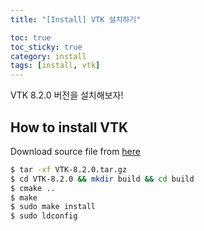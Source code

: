 ```yaml
---
title: "[Install] VTK 설치하기"

toc: true
toc_sticky: true
category: install
tags: [install, vtk]
---
```


VTK 8.2.0 버전을 설치해보자!<br/>

## How to install VTK

Download source file from [here](https://vtk.org/download/)

~~~bash
$ tar -xf VTK-8.2.0.tar.gz
$ cd VTK-8.2.0 && mkdir build && cd build
$ cmake ..
$ make                                                                   
$ sudo make install
$ sudo ldconfig
~~~

<br/>